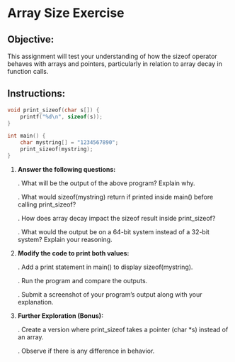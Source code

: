 # **Array Size Exercise**
## Objective:
This assignment will test your understanding of how the sizeof operator behaves with arrays and pointers, particularly in relation to array decay in function calls.
## Instructions:
```c
void print_sizeof(char s[]) {
    printf("%d\n", sizeof(s));
}

int main() {
    char mystring[] = "1234567890";
    print_sizeof(mystring);
}
```

1. **Answer the following questions:**

    .   What will be the output of the above program? Explain why.

    .   What would sizeof(mystring) return if printed inside main() before calling print_sizeof?

    .   How does array decay impact the sizeof result inside print_sizeof?

    .   What would the output be on a 64-bit system instead of a 32-bit system? Explain your reasoning.

2. **Modify the code to print both values:**

    .   Add a print statement in main() to display sizeof(mystring).

    .   Run the program and compare the outputs.

    .   Submit a screenshot of your program’s output along with your explanation.
3. **Further Exploration (Bonus):**

    .   Create a version where print_sizeof takes a pointer (char *s) instead of an array.

    .   Observe if there is any difference in behavior.
